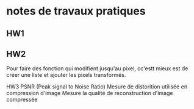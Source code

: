 notes de travaux pratiques
===========================

## HW1

## HW2
Pour faire des fonction qui modifient jusqu'au pixel, cc'estt mieux est de créer une liste et ajouter les pixels transformés.

HW3
PSNR (Peak signal to Noise Ratio)
Mesure de distorition utilisée en compression d'image
Mesure la qualité de reconstruction d'image compressée
